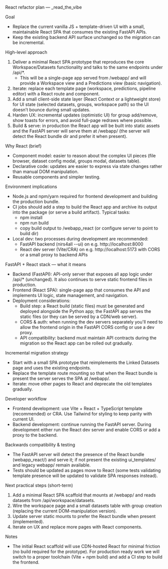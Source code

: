 React refactor plan — _read_the_vibe

Goal

- Replace the current vanilla JS + template-driven UI with a small, maintainable React SPA that consumes the existing FastAPI APIs.
- Keep the existing backend API surface unchanged so the migration can be incremental.

High-level approach

1. Deliver a minimal React SPA prototype that reproduces the core Workspace/Datasets functionality and talks to the same endpoints under /api/*.
   - This will be a single-page app served from /webapp/ and will provide a Workspace view and a Predictions view (basic navigation).
2. Iterate: replace each template page (workspace, predictions, pipeline editor) with a React route and component.
3. Add a small client-side state layer (React Context or a lightweight store) for UI state (selected datasets, groups, workspace path) so the UI doesn’t bounce during small updates.
4. Harden UX: incremental updates (optimistic UI) for group add/remove, show toasts for errors, and avoid full-page redraws where possible.
5. Build & serve: in production the React app will be built into static assets and the FastAPI server will serve them at /webapp/ (the server will detect the React bundle dir and prefer it when present).

Why React (brief)

- Component model: easier to reason about the complex UI pieces (file browser, dataset config modal, groups modal, datasets table).
- Declarative code: updates are easier to express via state changes rather than manual DOM manipulation.
- Reusable components and simpler testing.

Environment implications

- Node.js and npm/yarn required for frontend development and building the production bundle.
- CI jobs should add a step to build the React app and archive its output into the package (or serve a build artifact). Typical tasks:
  - npm install
  - npm run build
  - copy build output to /webapp_react (or configure server to point to build dir)
- Local dev: two processes during development are recommended:
  - FastAPI backend (nirs4all --ui) on e.g. http://localhost:8000
  - React dev server (Vite/CRA) on e.g. http://localhost:5173 with CORS or a small proxy to backend APIs

FastAPI + React stack — what it means

- Backend (FastAPI): API-only server that exposes all app logic under /api/* (unchanged). It also continues to serve static frontend files in production.
- Frontend (React SPA): single-page app that consumes the API and implements UI logic, state management, and navigation.
- Deployment considerations:
  - Build step: a React build (static files) must be generated and deployed alongside the Python app; the FastAPI app serves the static files (or they can be served by a CDN/web server).
  - CORS & auth: when running the dev servers separately you'll need to allow the frontend origin in the FastAPI CORS config or use a dev proxy.
  - API compatibility: backend must maintain API contracts during the migration so the React app can be rolled out gradually.

Incremental migration strategy

- Start with a small SPA prototype that reimplements the Linked Datasets page and uses the existing endpoints.
- Replace the template route mounting so that when the React bundle is present the server serves the SPA at /webapp/.
- Iterate: move other pages to React and deprecate the old templates gradually.

Developer workflow

- Frontend development: use Vite + React + TypeScript template (recommended) or CRA. Use Tailwind for styling to keep parity with current UI.
- Backend development: continue running the FastAPI server. During development either run the React dev server and enable CORS or add a proxy to the backend.

Backwards compatibility & testing

- The FastAPI server will detect the presence of the React bundle (webapp_react/) and serve it; if not present the existing ui_templates/ and legacy webapp/ remain available.
- Tests should be updated as pages move to React (some tests validating template presence will be updated to validate SPA responses instead).

Next practical steps (short-term)

1. Add a minimal React SPA scaffold that mounts at /webapp/ and reads datasets from /api/workspace/datasets.
2. Wire the workspace page and a small datasets table with group creation (replacing the current DOM-manipulation version).
3. Update server static mounts to prefer the React bundle when present (implemented).
4. Iterate on UX and replace more pages with React components.

Notes

- The initial React scaffold will use CDN-hosted React for minimal friction (no build required for the prototype). For production ready work we will switch to a proper toolchain (Vite + npm build) and add a CI step to build the frontend.

